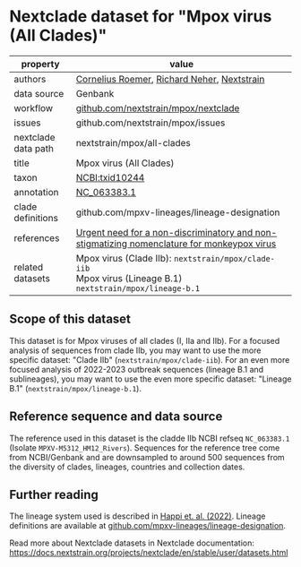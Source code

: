 # Nextclade dataset for "Mpox virus (All Clades)"

| property            | value                                                                                                                                      |
| ------------------- | ------------------------------------------------------------------------------------------------------------------------------------------ |
| authors             | [Cornelius Roemer](https://neherlab.org), [Richard Neher](https://neherlab.org), [Nextstrain](https://nextstrain.org)                      |
| data source         | Genbank                                                                                                                                    |
| workflow            | [github.com/nextstrain/mpox/nextclade](https://github.com/nextstrain/mpox/nextclade)                                                       |
| issues              | github.com/nextstrain/mpox/issues                                                                                                          |
| nextclade data path | nextstrain/mpox/all-clades                                                                                                                 |
| title               | Mpox virus (All Clades)                                                                                                                    |
| taxon               | [NCBI:txid10244](https://www.ncbi.nlm.nih.gov/Taxonomy/Browser/wwwtax.cgi?mode=Info&id=10244)                                              |
| annotation          | [NC_063383.1](https://www.ncbi.nlm.nih.gov/nuccore/NC_063383)                                                                              |
| clade definitions   | github.com/mpxv-lineages/lineage-designation                                                                                               |
| references          | [Urgent need for a non-discriminatory and non-stigmatizing nomenclature for monkeypox virus](https://doi.org/10.1371/journal.pbio.3001769) |
| related datasets    | Mpox virus (Clade IIb): `nextstrain/mpox/clade-iib`<br> Mpox virus (Lineage B.1) `nextstrain/mpox/lineage-b.1`                             |

## Scope of this dataset
This dataset is for Mpox viruses of all clades (I, IIa and IIb). For a focused analysis of sequences from clade IIb, you may want to use the more specific dataset: "Clade IIb" (`nextstrain/mpox/clade-iib`). For an even more focused analysis of 2022-2023 outbreak sequences (lineage B.1 and sublineages), you may want to use the even more specific dataset: "Lineage B.1" (`nextstrain/mpox/lineage-b.1`).

## Reference sequence and data source
The reference used in this dataset is the cladde IIb NCBI refseq `NC_063383.1` (Isolate `MPXV-M5312_HM12_Rivers`).
Sequences for the reference tree come from NCBI/Genbank and are downsampled to around 500 sequences from the diversity of clades, lineages, countries and collection dates.

## Further reading

The lineage system used is described in [Happi et. al. (2022)](https://doi.org/10.1371/journal.pbio.3001769). Lineage definitions are available at [github.com/mpxv-lineages/lineage-designation](https://github.com/nextstrain/mpox/nextclade).

Read more about Nextclade datasets in Nextclade documentation: https://docs.nextstrain.org/projects/nextclade/en/stable/user/datasets.html
